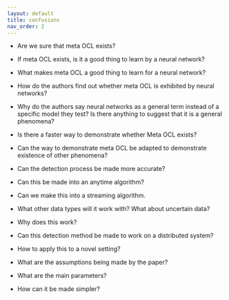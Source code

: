 ```yaml
---
layout: default
title: confusions
nav_order: 2
---
```


- Are we sure that meta OCL exists?
- If meta OCL exists, is it a good thing to learn by a neural network?
- What makes meta OCL a good thing to learn for a neural network?

- How do the authors find out whether meta OCL is exhibited by neural networks?
- Why do the authors say neural networks as a general term instead of a specific model they test? Is there anything to suggest that it is a general phenomena?

- Is there a faster way to demonstrate whether Meta OCL exists? 

- Can the way to demonstrate meta OCL be adapted to demonstrate existence of other phenomena?

- Can the detection process be made more accurate?

- Can this be made into an anytime algorithm?

- Can we make this into a streaming algorithm.

- What other data types will it work with? What about uncertain data?

- Why does this work?

- Can this detection method be made to work on a distributed system?

- How to apply this to a novel setting?

- What are the assumptions being made by the paper?

- What are the main parameters?

- How can it be made simpler?
